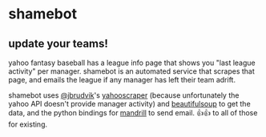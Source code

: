 # shamebot
## update your teams!

yahoo fantasy baseball has a league info page that shows you "last league activity" per manager.
shamebot is an automated service that scrapes that page, and emails the league if any manager has left their team adrift.

shamebot uses [@jbrudvik](https://github.com/jbrudvik)'s [yahooscraper](https://github.com/jbrudvik/yahooscraper) (because unfortunately the yahoo API doesn't provide manager activity) and [beautifulsoup](http://www.crummy.com/software/BeautifulSoup/) to get the data, and the python bindings for [mandrill](http://mandrillapp.com/) to send email. :+1::+1: to all of those for existing.